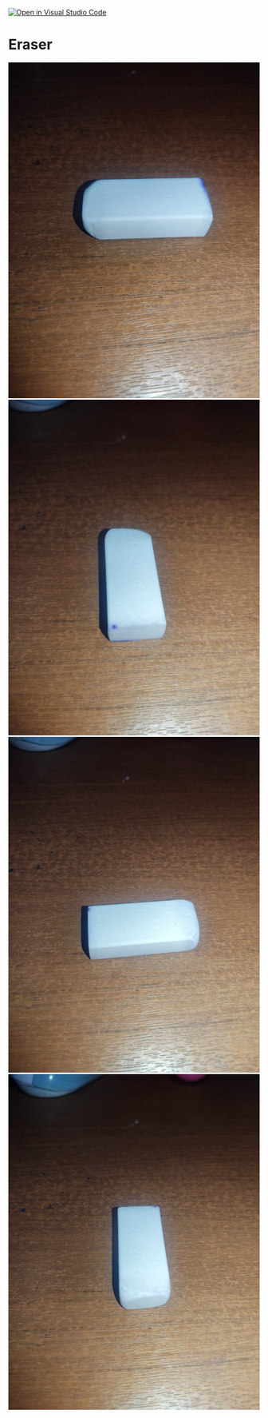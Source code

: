 [![Open in Visual Studio Code](https://classroom.github.com/assets/open-in-vscode-f059dc9a6f8d3a56e377f745f24479a46679e63a5d9fe6f495e02850cd0d8118.svg)](https://classroom.github.com/online_ide?assignment_repo_id=5665707&assignment_repo_type=AssignmentRepo)

# Eraser
![alt text](https://github.com/cg2021e/assignment-1-babybeelz20/blob/main/assets/eraser1.jpg?raw=true)
![alt text](https://github.com/cg2021e/assignment-1-babybeelz20/blob/main/assets/eraser2.jpg?raw=true)
![alt text](https://github.com/cg2021e/assignment-1-babybeelz20/blob/main/assets/eraser3.jpg?raw=true)
![alt text](https://github.com/cg2021e/assignment-1-babybeelz20/blob/main/assets/eraser4.jpg?raw=true)
